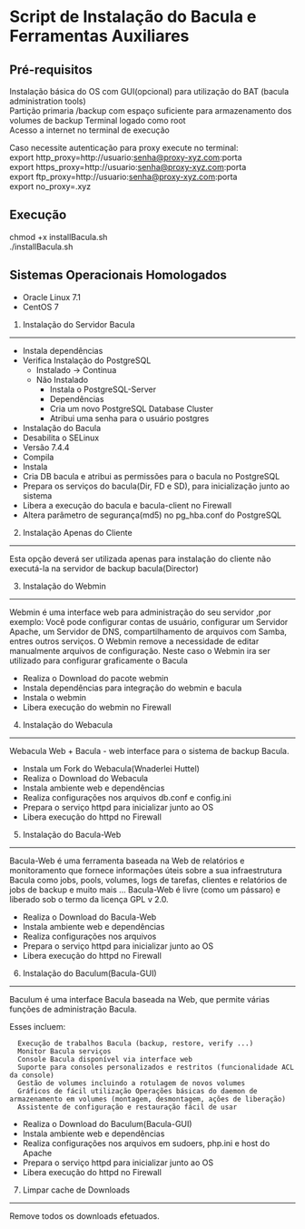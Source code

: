 Script de Instalação do Bacula e Ferramentas Auxiliares
==============================================

Pré-requisitos
--------------
 Instalação básica do OS com GUI(opcional) para utilização do BAT (bacula administration tools)    
 Partição primaria /backup com espaço suficiente para armazenamento dos volumes de backup
 Terminal logado como root   
 Acesso a internet no terminal de execução   
 
 Caso necessite autenticação para proxy execute no terminal:   
 export http_proxy=http://usuario:senha@proxy-xyz.com:porta  
 export https_proxy=http://usuario:senha@proxy-xyz.com:porta   
 export ftp_proxy=http://usuario:senha@proxy-xyz.com:porta   
 export no_proxy=.xyz     


Execução
--------
chmod +x installBacula.sh   
./installBacula.sh   


Sistemas Operacionais Homologados
-------------------------------------------------

 - Oracle Linux 7.1
 - CentOS 7

1. Instalação do Servidor Bacula
------------------------------

 - Instala dependências
 - Verifica Instalação do PostgreSQL
	- Instalado -> Continua
	- Não Instalado
		- Instala o PostgreSQL-Server
		- Dependências
		- Cria um novo PostgreSQL Database Cluster
		- Atribui  uma senha para o usuário postgres
 - Instalação do Bacula
 - Desabilita o SELinux
 - Versão 7.4.4
 - Compila
 - Instala
 - Cria DB bacula e atribui as permissões para o bacula no PostgreSQL
 - Prepara os serviços do bacula(Dir, FD e SD), para inicialização junto ao sistema
 - Libera a execução do bacula e bacula-client no Firewall
 - Altera parâmetro de segurança(md5) no pg_hba.conf do PostgreSQL


2. Instalação Apenas do Cliente
---------------------------------------------------------------
Esta opção deverá ser utilizada apenas para instalação do cliente não executá-la na servidor de backup bacula(Director)


3. Instalação do Webmin
--------------------------------
Webmin é uma interface web para administração do seu servidor ,por exemplo: Você pode configurar contas de usuário, configurar um Servidor Apache, um Servidor de DNS, compartilhamento de arquivos com Samba, entres outros serviços. O Webmin remove a necessidade de editar manualmente arquivos de configuração.
Neste caso o Webmin ira ser utilizado para configurar graficamente o Bacula

- Realiza o Download do pacote webmin
- Instala dependências para integração do webmin e bacula
- Instala o webmin
- Libera execução do webmin no Firewall


4. Instalação do Webacula
----------------------------------
Webacula  Web + Bacula - web interface para o sistema de backup Bacula.

- Instala um Fork do Webacula(Wnaderlei Huttel)
- Realiza o Download do Webacula
- Instala ambiente web e dependências
- Realiza configurações nos arquivos db.conf e config.ini
- Prepara o serviço httpd para inicializar junto ao OS
- Libera execução do httpd no Firewall

5. Instalação do Bacula-Web
----------------------------------
Bacula-Web é uma ferramenta baseada na Web de relatórios e monitoramento que fornece informações úteis sobre a sua infraestrutura Bacula como jobs, pools, volumes, logs de tarefas, clientes e relatórios de jobs de backup e muito mais ...
Bacula-Web é livre (como um pássaro) e liberado sob o termo da licença GPL v 2.0.

- Realiza o Download do Bacula-Web
- Instala ambiente web e dependências
- Realiza configurações nos arquivos 
- Prepara o serviço httpd para inicializar junto ao OS
- Libera execução do httpd no Firewall

6. Instalação do Baculum(Bacula-GUI)
----------------------------------
Baculum é uma interface Bacula baseada na Web, que permite várias funções de administração Bacula.

Esses incluem:

      Execução de trabalhos Bacula (backup, restore, verify ...)
      Monitor Bacula serviços
      Console Bacula disponível via interface web
      Suporte para consoles personalizados e restritos (funcionalidade ACL da console)
      Gestão de volumes incluindo a rotulagem de novos volumes
      Gráficos de fácil utilização Operações básicas do daemon de armazenamento em volumes (montagem, desmontagem, ações de liberação)
      Assistente de configuração e restauração fácil de usar


- Realiza o Download do Baculum(Bacula-GUI)
- Instala ambiente web e dependências
- Realiza configurações nos arquivos em sudoers, php.ini e host do Apache
- Prepara o serviço httpd para inicializar junto ao OS
- Libera execução do httpd no Firewall



7. Limpar cache de Downloads
----------------------------------------
Remove todos os downloads efetuados.
